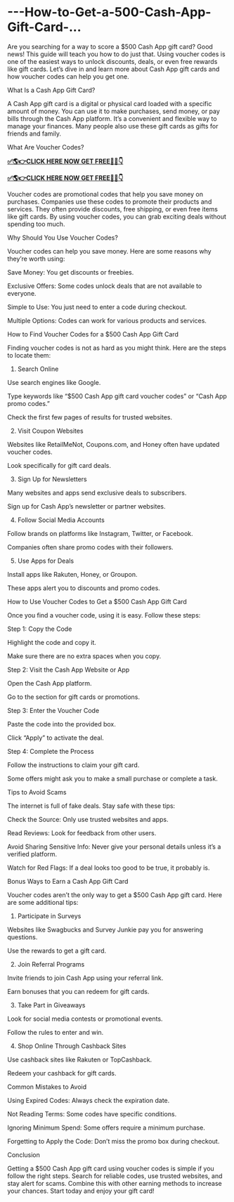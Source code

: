 # ---How-to-Get-a-500-Cash-App-Gift-Card-...
Are you searching for a way to score a $500 Cash App gift card? Good news! This guide will teach you how to do just that. Using voucher codes is one of the easiest ways to unlock discounts, deals, or even free rewards like gift cards. Let’s dive in and learn more about Cash App gift cards and how voucher codes can help you get one.

What Is a Cash App Gift Card?

A Cash App gift card is a digital or physical card loaded with a specific amount of money. You can use it to make purchases, send money, or pay bills through the Cash App platform. It’s a convenient and flexible way to manage your finances. Many people also use these gift cards as gifts for friends and family.

What Are Voucher Codes?

**[✅🌎👉CLICK HERE NOW GET FREE📌✅👇](https://tinyurl.com/cashappcard255)**

**[✅🌎👉CLICK HERE NOW GET FREE📌✅👇](https://tinyurl.com/cashappcard255)**

Voucher codes are promotional codes that help you save money on purchases. Companies use these codes to promote their products and services. They often provide discounts, free shipping, or even free items like gift cards. By using voucher codes, you can grab exciting deals without spending too much.

Why Should You Use Voucher Codes?

Voucher codes can help you save money. Here are some reasons why they’re worth using:

Save Money: You get discounts or freebies.

Exclusive Offers: Some codes unlock deals that are not available to everyone.

Simple to Use: You just need to enter a code during checkout.

Multiple Options: Codes can work for various products and services.

How to Find Voucher Codes for a $500 Cash App Gift Card

Finding voucher codes is not as hard as you might think. Here are the steps to locate them:

1. Search Online

Use search engines like Google.

Type keywords like “$500 Cash App gift card voucher codes” or “Cash App promo codes.”

Check the first few pages of results for trusted websites.

2. Visit Coupon Websites

Websites like RetailMeNot, Coupons.com, and Honey often have updated voucher codes.

Look specifically for gift card deals.

3. Sign Up for Newsletters

Many websites and apps send exclusive deals to subscribers.

Sign up for Cash App’s newsletter or partner websites.

4. Follow Social Media Accounts

Follow brands on platforms like Instagram, Twitter, or Facebook.

Companies often share promo codes with their followers.

5. Use Apps for Deals

Install apps like Rakuten, Honey, or Groupon.

These apps alert you to discounts and promo codes.

How to Use Voucher Codes to Get a $500 Cash App Gift Card

Once you find a voucher code, using it is easy. Follow these steps:

Step 1: Copy the Code

Highlight the code and copy it.

Make sure there are no extra spaces when you copy.

Step 2: Visit the Cash App Website or App

Open the Cash App platform.

Go to the section for gift cards or promotions.

Step 3: Enter the Voucher Code

Paste the code into the provided box.

Click “Apply” to activate the deal.

Step 4: Complete the Process

Follow the instructions to claim your gift card.

Some offers might ask you to make a small purchase or complete a task.

Tips to Avoid Scams

The internet is full of fake deals. Stay safe with these tips:

Check the Source: Only use trusted websites and apps.

Read Reviews: Look for feedback from other users.

Avoid Sharing Sensitive Info: Never give your personal details unless it’s a verified platform.

Watch for Red Flags: If a deal looks too good to be true, it probably is.

Bonus Ways to Earn a Cash App Gift Card

Voucher codes aren’t the only way to get a $500 Cash App gift card. Here are some additional tips:

1. Participate in Surveys

Websites like Swagbucks and Survey Junkie pay you for answering questions.

Use the rewards to get a gift card.

2. Join Referral Programs

Invite friends to join Cash App using your referral link.

Earn bonuses that you can redeem for gift cards.

3. Take Part in Giveaways

Look for social media contests or promotional events.

Follow the rules to enter and win.

4. Shop Online Through Cashback Sites

Use cashback sites like Rakuten or TopCashback.

Redeem your cashback for gift cards.

Common Mistakes to Avoid

Using Expired Codes: Always check the expiration date.

Not Reading Terms: Some codes have specific conditions.

Ignoring Minimum Spend: Some offers require a minimum purchase.

Forgetting to Apply the Code: Don’t miss the promo box during checkout.

Conclusion

Getting a $500 Cash App gift card using voucher codes is simple if you follow the right steps. Search for reliable codes, use trusted websites, and stay alert for scams. Combine this with other earning methods to increase your chances. Start today and enjoy your gift card!
